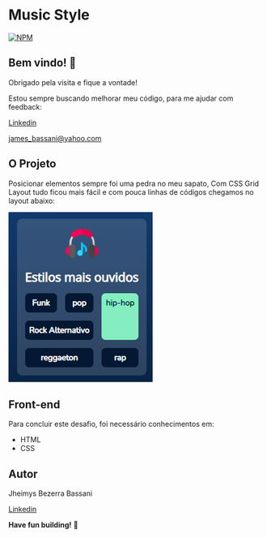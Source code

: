 # Music Style

[![NPM](https://img.shields.io/npm/l/react)](https://github.com/Jheimys/Electronic_battery/blob/master/LICENCE)


## Bem vindo! 👋

Obrigado pela visita e fique a vontade!

Estou sempre buscando melhorar meu código, para me ajudar com feedback:

[Linkedin](https://www.linkedin.com/in/jheimys/)

james_bassani@yahoo.com

## O Projeto

Posicionar elementos sempre foi uma pedra no meu sapato, Com CSS Grid Layout tudo ficou mais fácil e com pouca linhas de códigos chegamos no layout abaixo:

![music](https://github.com/Jheimys/assets/blob/master/music-style.png)


## Front-end

Para concluir este desafio, foi necessário conhecimentos em:

- HTML
- CSS

## Autor

Jheimys Bezerra Bassani

[Linkedin](https://www.linkedin.com/in/jheimys/)

**Have fun building!** 🚀
